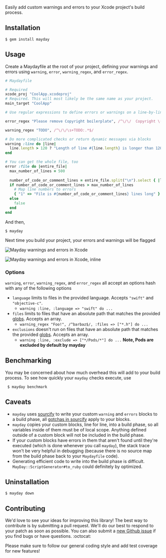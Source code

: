Easily add custom warnings and errors to your Xcode project's build process.

## Installation

    $ gem install mayday

## Usage

Create a Maydayfile at the root of your project, defining your warnings and errors using `warning`, `error`, `warning_regex`, and `error_regex`.

```ruby
# Maydayfile

# Required
xcode_proj "CoolApp.xcodeproj"
# Required. This will most likely be the same name as your project.
main_target "CoolApp"

# Use regular expressions to define errors or warnings on a line-by-line basis

error_regex "Please remove Copyright boilerplate", /^\/\/  Copyright \(c\).*$/, :files => "*AppDelegate*", :exclude => "Fixtures/SomeDir/Excluded/*"

warning_regex "TODO", /^\/\/\s+TODO:.*$/

# Do more complicated checks or return dynamic messages via blocks
warning :line do |line|
  line.length > 120 ? "Length of line #{line.length} is longer than 120 characters!" : false
end

# You can get the whole file, too
error :file do |entire_file|
  max_number_of_lines = 500
  
  number_of_code_or_comment_lines = entire_file.split("\n").select { |line| line.strip.length > 0 }.count
  if number_of_code_or_comment_lines > max_number_of_lines
    # Map line numbers to errors
    { "1" => "File is #{number_of_code_or_comment_lines} lines long" }
  else
    false
  end
end

```

And then,

    $ mayday
    
Next time you build your project, your errors and warnings will be flagged

![Mayday warnings and errors in Xcode](https://raw.githubusercontent.com/marklarr/mayday/master/docs/example.jpg?token=760261__eyJzY29wZSI6IlJhd0Jsb2I6bWFya2xhcnIvbWF5ZGF5L21hc3Rlci9kb2NzL2V4YW1wbGUuanBnIiwiZXhwaXJlcyI6MTQxNDM5MDIxNH0%3D--e7969b95aea1bc76749ae9226d2ac5ffef0cf322)

![Mayday warnings and errors in Xcode, inline](https://raw.githubusercontent.com/marklarr/mayday/master/docs/example_inline.jpg?token=760261__eyJzY29wZSI6IlJhd0Jsb2I6bWFya2xhcnIvbWF5ZGF5L21hc3Rlci9kb2NzL2V4YW1wbGVfaW5saW5lLmpwZyIsImV4cGlyZXMiOjE0MTQzOTAzMzh9--bc9abbe40843317e7b6a30a9521ebf6ae457ece2)

### Options

`warning`, `error`, `warning_regex`, and `error_regex` all accept an options hash with any of the following options

* `language` limits to files in the provided language. Accepts `"swift"` and `"objective-c"`.
  * `warning :line, :language => "swift" do ...`
* `files` limits to files that have an absolute path that matches the provided [globs](http://en.wikipedia.org/wiki/Glob_(programming)). Accepts an array.
  * `warning_regex "Foo!", /^barbaz$/, :files => ["*.h"] do ...`
* `exclusions` doesn't run on files that have an absolute path that matches the provided [globs](http://en.wikipedia.org/wiki/Glob_(programming)). Accepts an array.
  * `warning :line, :exclude => ["*/Pods/*"] do ...` **Note, Pods are excluded by default by mayday**

## Benchmarking

You may be concerned about how much overhead this will add to your build process. To see how quickly your `mayday` checks execute, use 

     $ mayday benchmark

## Caveats

* `mayday` uses [sourcify]() to write your custom `warning` and `errors` blocks to a build phase, all [gotchas in sourcify](https://github.com/ngty/sourcify#gotchas) apply to your blocks.
* `mayday` copies your custom blocks, line for line, into a build phase, so all variables inside of them must be of local scope. Anything defined outside of a custom block will not be included in the build phase.
* If your custom blocks have errors in them that aren't found until they're executed (which is done whenever you call `mayday`), the stack trace won't be very helpful in debugging (because there is no source map from the build phase back to your `Maydayfile` code).
* Generating efficient code to write into the build phase is difficult. `MayDay::ScriptGenerator#to_ruby` could definitely by optimized.


## Uninstallation

    $ mayday down

## Contributing

We'd love to see your ideas for improving this library! The best way to contribute is by submitting a pull request. We'll do our best to respond to your patch as soon as possible. You can also submit a [new Github issue](https://github.com/venmo/synx/issues/new) if you find bugs or have questions. :octocat:

Please make sure to follow our general coding style and add test coverage for new features!
